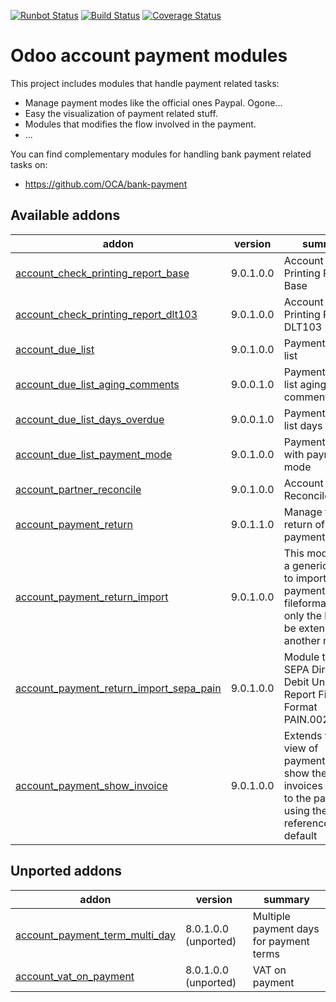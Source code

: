 [![Runbot Status](https://runbot.odoo-community.org/runbot/badge/flat/96/9.0.svg)](https://runbot.odoo-community.org/runbot/repo/github-com-oca-account-payment-96)
[![Build Status](https://travis-ci.org/OCA/account-payment.svg?branch=9.0)](https://travis-ci.org/OCA/account-payment)
[![Coverage Status](https://coveralls.io/repos/OCA/account-payment/badge.png?branch=9.0)](https://coveralls.io/r/OCA/account-payment?branch=9.0)

Odoo account payment modules
============================

This project includes modules that handle payment related tasks:

* Manage payment modes like the official ones Paypal. Ogone...
* Easy the visualization of payment related stuff.
* Modules that modifies the flow involved in the payment.
* ...

You can find complementary modules for handling bank payment related tasks on:

 * https://github.com/OCA/bank-payment
 
[//]: # (addons)

Available addons
----------------
addon | version | summary
--- | --- | ---
[account_check_printing_report_base](account_check_printing_report_base/) | 9.0.1.0.0 | Account Check Printing Report Base
[account_check_printing_report_dlt103](account_check_printing_report_dlt103/) | 9.0.1.0.0 | Account Check Printing Report DLT103
[account_due_list](account_due_list/) | 9.0.1.0.0 | Payments Due list
[account_due_list_aging_comments](account_due_list_aging_comments/) | 9.0.0.1.0 | Payments Due list aging comments
[account_due_list_days_overdue](account_due_list_days_overdue/) | 9.0.0.1.0 | Payments Due list days overdue
[account_due_list_payment_mode](account_due_list_payment_mode/) | 9.0.1.0.0 | Payment due list with payment mode
[account_partner_reconcile](account_partner_reconcile/) | 9.0.1.0.0 | Account Partner Reconcile
[account_payment_return](account_payment_return/) | 9.0.1.1.0 | Manage the return of your payments
[account_payment_return_import](account_payment_return_import/) | 9.0.1.0.0 | This module add a generic wizard to import payment return fileformats. Is only the base to be extended by another modules
[account_payment_return_import_sepa_pain](account_payment_return_import_sepa_pain/) | 9.0.1.0.0 | Module to import SEPA Direct Debit Unpaid Report File Format PAIN.002.001.03
[account_payment_show_invoice](account_payment_show_invoice/) | 9.0.1.0.0 | Extends the tree view of payments to show the paid invoices related to the payments using the vendor reference by default


Unported addons
---------------
addon | version | summary
--- | --- | ---
[account_payment_term_multi_day](account_payment_term_multi_day/) | 8.0.1.0.0 (unported) | Multiple payment days for payment terms
[account_vat_on_payment](account_vat_on_payment/) | 8.0.1.0.0 (unported) | VAT on payment

[//]: # (end addons)
